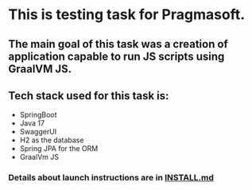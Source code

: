 # This is testing task for Pragmasoft.
## The main goal of this task was a creation of application capable to run JS scripts using GraalVM JS.
## Tech stack used for this task is:
- SpringBoot
- Java 17
- SwaggerUI
- H2 as the database
- Spring JPA for the ORM
- GraalVm JS
### Details about launch instructions are in [INSTALL.md](https://github.com/MyLittleVasya/PragmasoftTestingTask/blob/master/INSTALL.md)
